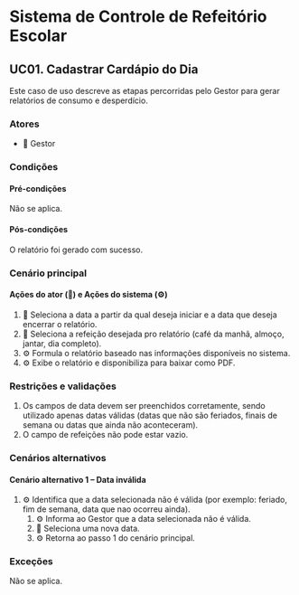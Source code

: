 # Sistema de Controle de Refeitório Escolar

## UC01. Cadastrar Cardápio do Dia

Este caso de uso descreve as etapas percorridas pelo Gestor para gerar relatórios de consumo e desperdício.

### Atores
- 💼 Gestor

### Condições
#### Pré-condições
Não se aplica.

#### Pós-condições
O relatório foi gerado com sucesso.

### Cenário principal
#### Ações do ator (💼) e Ações do sistema (⚙️)
1. 💼 Seleciona a data a partir da qual deseja iniciar e a data que deseja encerrar o relatório.
2. 💼 Seleciona a refeição desejada pro relatório (café da manhã, almoço, jantar, dia completo).
3. ⚙️ Formula o relatório baseado nas informações disponíveis no sistema.
4. ⚙️ Exibe o relatório e disponibiliza para baixar como PDF.

### Restrições e validações
1. Os campos de data devem ser preenchidos corretamente, sendo utilizado apenas datas válidas (datas que não são feriados, finais de semana ou datas que ainda não aconteceram).
2. O campo de refeições não pode estar vazio.

### Cenários alternativos
#### Cenário alternativo 1 – Data inválida
1. ⚙️ Identifica que a data selecionada não é válida (por exemplo: feriado, fim de semana, data que nao ocorreu ainda).
   1. ⚙️ Informa ao Gestor que a data selecionada não é válida.
   2. 💼 Seleciona uma nova data.
   3. ⚙️ Retorna ao passo 1 do cenário principal.

### Exceções
Não se aplica.
